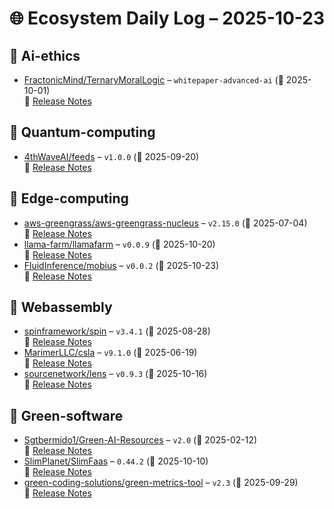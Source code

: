 # 🌐 Ecosystem Daily Log – 2025-10-23

## 🔹 Ai-ethics
- [FractonicMind/TernaryMoralLogic](https://github.com/FractonicMind/TernaryMoralLogic/releases/tag/whitepaper-advanced-ai) – `whitepaper-advanced-ai` (📅 2025-10-01)  
  🔗 [Release Notes](https://github.com/FractonicMind/TernaryMoralLogic/releases/tag/whitepaper-advanced-ai)

## 🔹 Quantum-computing
- [4thWaveAI/feeds](https://github.com/4thWaveAI/feeds/releases/tag/v1.0.0) – `v1.0.0` (📅 2025-09-20)  
  🔗 [Release Notes](https://github.com/4thWaveAI/feeds/releases/tag/v1.0.0)

## 🔹 Edge-computing
- [aws-greengrass/aws-greengrass-nucleus](https://github.com/aws-greengrass/aws-greengrass-nucleus/releases/tag/v2.15.0) – `v2.15.0` (📅 2025-07-04)  
  🔗 [Release Notes](https://github.com/aws-greengrass/aws-greengrass-nucleus/releases/tag/v2.15.0)
- [llama-farm/llamafarm](https://github.com/llama-farm/llamafarm/releases/tag/v0.0.9) – `v0.0.9` (📅 2025-10-20)  
  🔗 [Release Notes](https://github.com/llama-farm/llamafarm/releases/tag/v0.0.9)
- [FluidInference/mobius](https://github.com/FluidInference/mobius/releases/tag/v0.0.2) – `v0.0.2` (📅 2025-10-23)  
  🔗 [Release Notes](https://github.com/FluidInference/mobius/releases/tag/v0.0.2)

## 🔹 Webassembly
- [spinframework/spin](https://github.com/spinframework/spin/releases/tag/v3.4.1) – `v3.4.1` (📅 2025-08-28)  
  🔗 [Release Notes](https://github.com/spinframework/spin/releases/tag/v3.4.1)
- [MarimerLLC/csla](https://github.com/MarimerLLC/csla/releases/tag/v9.1.0) – `v9.1.0` (📅 2025-06-19)  
  🔗 [Release Notes](https://github.com/MarimerLLC/csla/releases/tag/v9.1.0)
- [sourcenetwork/lens](https://github.com/sourcenetwork/lens/releases/tag/v0.9.3) – `v0.9.3` (📅 2025-10-16)  
  🔗 [Release Notes](https://github.com/sourcenetwork/lens/releases/tag/v0.9.3)

## 🔹 Green-software
- [Sgtbermido1/Green-AI-Resources](https://github.com/Sgtbermido1/Green-AI-Resources/releases/tag/v2.0) – `v2.0` (📅 2025-02-12)  
  🔗 [Release Notes](https://github.com/Sgtbermido1/Green-AI-Resources/releases/tag/v2.0)
- [SlimPlanet/SlimFaas](https://github.com/SlimPlanet/SlimFaas/releases/tag/0.44.2) – `0.44.2` (📅 2025-10-10)  
  🔗 [Release Notes](https://github.com/SlimPlanet/SlimFaas/releases/tag/0.44.2)
- [green-coding-solutions/green-metrics-tool](https://github.com/green-coding-solutions/green-metrics-tool/releases/tag/v2.3) – `v2.3` (📅 2025-09-29)  
  🔗 [Release Notes](https://github.com/green-coding-solutions/green-metrics-tool/releases/tag/v2.3)
